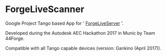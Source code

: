 # ForgeLiveScanner
Google Project Tango based App for ' [ForgeLiveServer](https://github.com/PhilWestner/ForgeLiveServer) '.

Developed during the Autodesk AEC Hackathon 2017 in Munic by Team 44Forge.

Compatible with all Tango capable devices (version: Gankino (April 2017)).